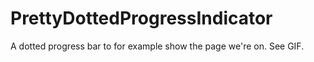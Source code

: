 # PrettyDottedProgressIndicator

A dotted progress bar to for example show the page we're on. See GIF.
